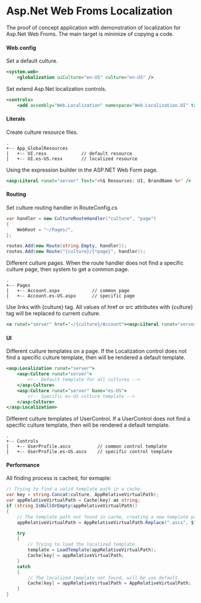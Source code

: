 # Asp.Net Web Froms Localization

The proof of concept application with demonstration of localization for Asp.Net Web Froms.
The main target is minimize of copying a code.

#### Web.config

Set a default culture.

```XML
<system.web>
    <globalization uiCulture="en-US" culture="en-US" />
```

Set extend Asp.Net localization controls.

```XML
<controls>
    <add assembly="Web.Localization" namespace="Web.Localization.UI" tagPrefix="asp"/>
```

#### Literals

Create culture resource files.

```
.
+-- App_GlobalResources
|   +-- UI.resx             // default resource
|   +-- UI.es-US.resx       // localized resource
```

Using the expression builder in the ASP.NET Web Form page.

```ASP
<asp:Literal runat="server" Text="<%$ Resources: UI, BrandName %>" />
```

#### Routing

Set culture routing handler in RouteConfig.cs

```C#
var handler = new CultureRouteHandler("culture", "page")
{
    WebRoot = "~/Pages/",
};

routes.Add(new Route(string.Empty, handler));
routes.Add(new Route("{culture}/{*page}", handler));
```

Different culture pages. 
When the route handler does not find a specific culture page, then system to get a common page.

```
.
+-- Pages
|   +-- Account.aspx            // common page
|   +-- Account.es-US.aspx      // specific page 
```

Use links with {culture} tag.
All values of href or src attributes with {culture}  tag will be replaced to current culture.

```ASP
<a runat="server" href="~/{culture}/Account"><asp:Literal runat="server" Text="<%$ Resources: UI, AccountTitle %>" /></a>
```

#### UI

Different culture templates on a page.
If the Localization control does not find a specific culture template, then will be rendered a default template.

```ASP
<asp:Localization runat="server">
    <asp:Culture runat="server">
        <!-- Default template for all cultures -->
    </asp:Culture>
    <asp:Culture runat="server" Name="es-US">
        <!-- Specific es-US culture template -->
    </asp:Culture>
</asp:Localization>
```

Different culture templates of UserControl.
If a UserControl does not find a specific culture template, then will be rendered a default template.

```
.
+-- Controls
|   +-- UserProfile.ascx          // common control template 
|   +-- UserProfile.es-US.ascx    // specific control template
```

#### Performance

All finding process is cached, for exmaple:

```C#
// Trying to find a valid template path in a cache.
var key = string.Concat(culture, AppRelativeVirtualPath);
var appRelativeVirtualPath = Cache[key] as string;
if (string.IsNullOrEmpty(appRelativeVirtualPath))
{
    // The template path not found in cache, creating a new template path with current culture.
    appRelativeVirtualPath = AppRelativeVirtualPath.Replace(".ascx", $".{culture}.ascx");

    try
    {
        // Trying to load the localized template.
        template = LoadTemplate(appRelativeVirtualPath);
        Cache[key] = appRelativeVirtualPath;
    }
    catch
    {
        // The localized template not found, will be use default.
        Cache[key] = appRelativeVirtualPath = AppRelativeVirtualPath;
    }
}
```
